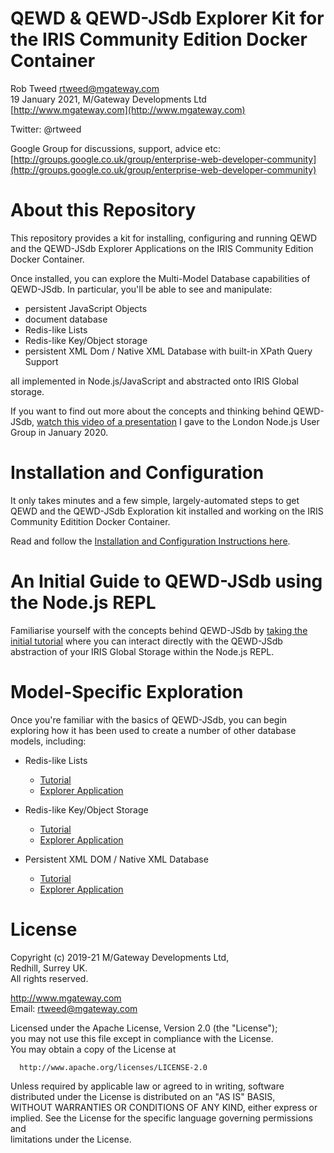 # QEWD & QEWD-JSdb Explorer Kit for the IRIS Community Edition Docker Container
 
Rob Tweed <rtweed@mgateway.com>  
19 January 2021, M/Gateway Developments Ltd [http://www.mgateway.com](http://www.mgateway.com)  

Twitter: @rtweed

Google Group for discussions, support, advice etc: [http://groups.google.co.uk/group/enterprise-web-developer-community](http://groups.google.co.uk/group/enterprise-web-developer-community)


# About this Repository

This repository provides a kit for installing, configuring and running
QEWD and the QEWD-JSdb Explorer Applications on the IRIS Community Edition
Docker Container.

Once installed, you can explore the Multi-Model Database capabilities of
QEWD-JSdb.  In particular, you'll be able to see and manipulate:

- persistent JavaScript Objects
- document database
- Redis-like Lists
- Redis-like Key/Object storage
- persistent XML Dom / Native XML Database with built-in XPath Query Support

all implemented in Node.js/JavaScript and abstracted onto IRIS Global storage.

If you want to find out more about the concepts and thinking behind QEWD-JSdb,
[watch this video of a presentation](https://www.youtube.com/watch?v=1TlAKTw167s&list=PLam_80-FY3vSPW9apMaczTN_4dtke9GYM)
 I gave to the London Node.js User Group
in January 2020.


# Installation and Configuration

It only takes minutes and a few simple, largely-automated
steps to get QEWD and the QEWD-JSdb Exploration kit installed and working
on the IRIS Community Editition Docker Container.

Read and follow the [Installation and Configuration Instructions here](./INSTALL.md).


# An Initial Guide to QEWD-JSdb using the Node.js REPL

Familiarise yourself with the concepts behind QEWD-JSdb by
[taking the initial tutorial](./REPL.md) where you can
interact directly with the QEWD-JSdb abstraction of your IRIS
Global Storage within the Node.js REPL.


# Model-Specific Exploration

Once you're familiar with the basics of QEWD-JSdb, you can begin exploring how
it has been used to create a number of other database models, including:

- Redis-like Lists

  - [Tutorial](./LISTS.md)
  - [Explorer Application](./LISTS-EXPLORER.md)


- Redis-like Key/Object Storage
  - [Tutorial](./KVS.md)
  - [Explorer Application](./KVS-EXPLORER.md)

- Persistent XML DOM / Native XML Database
  - [Tutorial](./DOM.md)
  - [Explorer Application](./DOM-EXPLORER.md)


# License

 Copyright (c) 2019-21 M/Gateway Developments Ltd,                           
 Redhill, Surrey UK.                                                      
 All rights reserved.                                                     
                                                                           
  http://www.mgateway.com                                                  
  Email: rtweed@mgateway.com                                               
                                                                           
                                                                           
  Licensed under the Apache License, Version 2.0 (the "License");          
  you may not use this file except in compliance with the License.         
  You may obtain a copy of the License at                                  
                                                                           
      http://www.apache.org/licenses/LICENSE-2.0                           
                                                                           
  Unless required by applicable law or agreed to in writing, software      
  distributed under the License is distributed on an "AS IS" BASIS,        
  WITHOUT WARRANTIES OR CONDITIONS OF ANY KIND, either express or implied. 
  See the License for the specific language governing permissions and      
   limitations under the License.  


